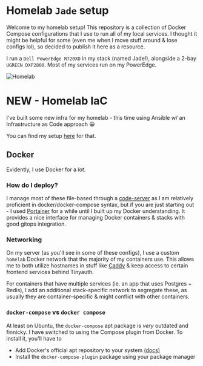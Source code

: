 # Homelab `Jade` setup

Welcome to my homelab setup! This repository is a collection of Docker Compose configurations that I use to run all of my local services. I thought it might be helpful for some (even me when I move stuff around & lose configs lol), so decided to publish it here as a resource.

I run a `Dell PowerEdge R720XD` in my stack (named Jade!), alongside a 2-bay `UGREEN DXP2800`. Most of my services run on my PowerEdge.

![Homelab](./jade.png)

# NEW - Homelab IaC

I've built some new infra for my homelab - this time using Ansible w/ an Infrastructure as Code approach 😀

You can find my setup [here](https://git.alexav.gg/alex/homelab) for that.

## Docker

Evidently, I use Docker for a _lot_.

### How do I deploy?

I manage most of these file-based through a [code-server](./docker/code-server/) as I am relatively proficient in docker/docker-compose syntax, but if you are just starting out - I used [Portainer](https://portainer.io) for a while until I built up my Docker understanding. It provides a nice interface for managing Docker containers & stacks with good gitops integration.

### Networking

On my server (as you'll see in some of these configs), I use a custom `homelab` Docker network that the majority of my containers use. This allows me to both utilize hostnames in stuff like [Caddy](./docker/caddy/) & keep access to certain frontend services behind Tinyauth.

For containers that have multiple services (ie. an app that uses Postgres + Redis), I add an additional stack-specific network to segregate these, as usually they are container-specific & might conflict with other containers.

### `docker-compose` vs `docker compose`

At least on Ubuntu, the `docker-compose` apt package is _very_ outdated and finnicky. I have switched to using the Compose plugin from Docker. To install it, you'll have to

- Add Docker's official apt repository to your system [(docs)](https://docs.docker.com/compose/install/linux/#install-using-the-repository)
- Install the `docker-compose-plugin` package using your package manager
